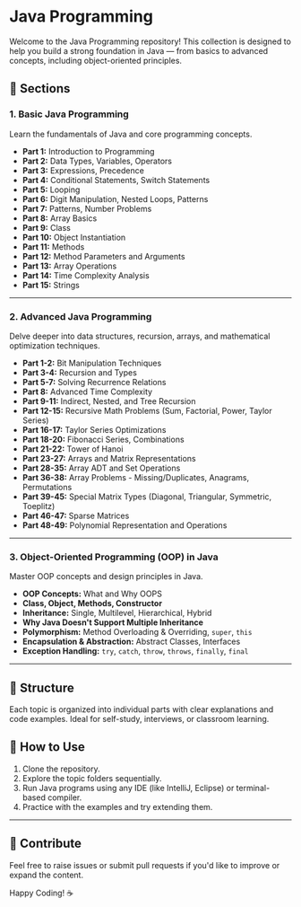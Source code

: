 # Java Programming 

Welcome to the Java Programming repository! This collection is designed to help you build a strong foundation in Java — from basics to advanced concepts, including object-oriented principles.

## 📘 Sections

### 1. Basic Java Programming

Learn the fundamentals of Java and core programming concepts.

- **Part 1:** Introduction to Programming  
- **Part 2:** Data Types, Variables, Operators  
- **Part 3:** Expressions, Precedence  
- **Part 4:** Conditional Statements, Switch Statements  
- **Part 5:** Looping  
- **Part 6:** Digit Manipulation, Nested Loops, Patterns  
- **Part 7:** Patterns, Number Problems  
- **Part 8:** Array Basics  
- **Part 9:** Class  
- **Part 10:** Object Instantiation  
- **Part 11:** Methods  
- **Part 12:** Method Parameters and Arguments  
- **Part 13:** Array Operations  
- **Part 14:** Time Complexity Analysis  
- **Part 15:** Strings  

---

### 2. Advanced Java Programming

Delve deeper into data structures, recursion, arrays, and mathematical optimization techniques.

- **Part 1-2:** Bit Manipulation Techniques  
- **Part 3-4:** Recursion and Types  
- **Part 5-7:** Solving Recurrence Relations  
- **Part 8:** Advanced Time Complexity  
- **Part 9-11:** Indirect, Nested, and Tree Recursion  
- **Part 12-15:** Recursive Math Problems (Sum, Factorial, Power, Taylor Series)  
- **Part 16-17:** Taylor Series Optimizations  
- **Part 18-20:** Fibonacci Series, Combinations  
- **Part 21-22:** Tower of Hanoi  
- **Part 23-27:** Arrays and Matrix Representations  
- **Part 28-35:** Array ADT and Set Operations  
- **Part 36-38:** Array Problems - Missing/Duplicates, Anagrams, Permutations  
- **Part 39-45:** Special Matrix Types (Diagonal, Triangular, Symmetric, Toeplitz)  
- **Part 46-47:** Sparse Matrices  
- **Part 48-49:** Polynomial Representation and Operations  

---

### 3. Object-Oriented Programming (OOP) in Java

Master OOP concepts and design principles in Java.

- **OOP Concepts:** What and Why OOPS  
- **Class, Object, Methods, Constructor**  
- **Inheritance:** Single, Multilevel, Hierarchical, Hybrid  
- **Why Java Doesn't Support Multiple Inheritance**  
- **Polymorphism:** Method Overloading & Overriding, `super`, `this`  
- **Encapsulation & Abstraction:** Abstract Classes, Interfaces  
- **Exception Handling:** `try`, `catch`, `throw`, `throws`, `finally`, `final`  

---

## 📂 Structure

Each topic is organized into individual parts with clear explanations and code examples. Ideal for self-study, interviews, or classroom learning.

## 🚀 How to Use

1. Clone the repository.
2. Explore the topic folders sequentially.
3. Run Java programs using any IDE (like IntelliJ, Eclipse) or terminal-based compiler.
4. Practice with the examples and try extending them.

---

## 📩 Contribute

Feel free to raise issues or submit pull requests if you'd like to improve or expand the content.

Happy Coding! ☕
